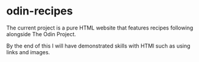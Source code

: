 # odin-recipes
The current project is a pure HTML website that features recipes following alongside The Odin Project.

By the end of this I will have demonstrated skills with HTMl such as using links and images.